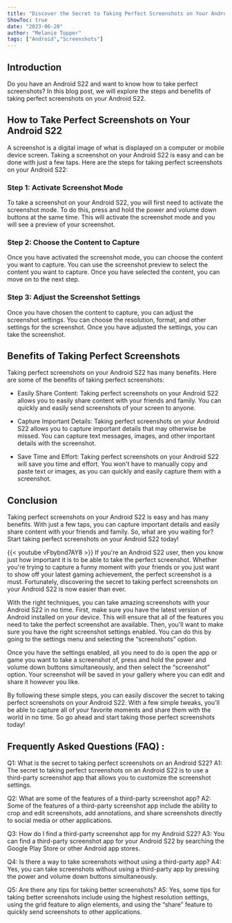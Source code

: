 ```yaml
---
title: "Discover the Secret to Taking Perfect Screenshots on Your Android S22!"
ShowToc: true 
date: "2023-06-20"
author: "Melanie Topper" 
tags: ["Android","Screenshots"]
---
```

## Introduction

Do you have an Android S22 and want to know how to take perfect screenshots? In this blog post, we will explore the steps and benefits of taking perfect screenshots on your Android S22.

## How to Take Perfect Screenshots on Your Android S22

A screenshot is a digital image of what is displayed on a computer or mobile device screen. Taking a screenshot on your Android S22 is easy and can be done with just a few taps. Here are the steps for taking perfect screenshots on your Android S22:

### Step 1: Activate Screenshot Mode

To take a screenshot on your Android S22, you will first need to activate the screenshot mode. To do this, press and hold the power and volume down buttons at the same time. This will activate the screenshot mode and you will see a preview of your screenshot.

### Step 2: Choose the Content to Capture

Once you have activated the screenshot mode, you can choose the content you want to capture. You can use the screenshot preview to select the content you want to capture. Once you have selected the content, you can move on to the next step.

### Step 3: Adjust the Screenshot Settings

Once you have chosen the content to capture, you can adjust the screenshot settings. You can choose the resolution, format, and other settings for the screenshot. Once you have adjusted the settings, you can take the screenshot.

## Benefits of Taking Perfect Screenshots

Taking perfect screenshots on your Android S22 has many benefits. Here are some of the benefits of taking perfect screenshots:

- Easily Share Content: Taking perfect screenshots on your Android S22 allows you to easily share content with your friends and family. You can quickly and easily send screenshots of your screen to anyone. 

- Capture Important Details: Taking perfect screenshots on your Android S22 allows you to capture important details that may otherwise be missed. You can capture text messages, images, and other important details with the screenshot. 

- Save Time and Effort: Taking perfect screenshots on your Android S22 will save you time and effort. You won't have to manually copy and paste text or images, as you can quickly and easily capture them with a screenshot. 

## Conclusion

Taking perfect screenshots on your Android S22 is easy and has many benefits. With just a few taps, you can capture important details and easily share content with your friends and family. So, what are you waiting for? Start taking perfect screenshots on your Android S22 today!

{{< youtube vFbybnd7AY8 >}} 
If you're an Android S22 user, then you know just how important it is to be able to take the perfect screenshot. Whether you're trying to capture a funny moment with your friends or you just want to show off your latest gaming achievement, the perfect screenshot is a must. Fortunately, discovering the secret to taking perfect screenshots on your Android S22 is now easier than ever.

With the right techniques, you can take amazing screenshots with your Android S22 in no time. First, make sure you have the latest version of Android installed on your device. This will ensure that all of the features you need to take the perfect screenshot are available. Then, you'll want to make sure you have the right screenshot settings enabled. You can do this by going to the settings menu and selecting the “screenshots” option.

Once you have the settings enabled, all you need to do is open the app or game you want to take a screenshot of, press and hold the power and volume down buttons simultaneously, and then select the “screenshot” option. Your screenshot will be saved in your gallery where you can edit and share it however you like.

By following these simple steps, you can easily discover the secret to taking perfect screenshots on your Android S22. With a few simple tweaks, you'll be able to capture all of your favorite moments and share them with the world in no time. So go ahead and start taking those perfect screenshots today!

## Frequently Asked Questions (FAQ) :
Q1: What is the secret to taking perfect screenshots on an Android S22?
A1: The secret to taking perfect screenshots on an Android S22 is to use a third-party screenshot app that allows you to customize the screenshot settings.

Q2: What are some of the features of a third-party screenshot app?
A2: Some of the features of a third-party screenshot app include the ability to crop and edit screenshots, add annotations, and share screenshots directly to social media or other applications.

Q3: How do I find a third-party screenshot app for my Android S22?
A3: You can find a third-party screenshot app for your Android S22 by searching the Google Play Store or other Android app stores.

Q4: Is there a way to take screenshots without using a third-party app?
A4: Yes, you can take screenshots without using a third-party app by pressing the power and volume down buttons simultaneously.

Q5: Are there any tips for taking better screenshots?
A5: Yes, some tips for taking better screenshots include using the highest resolution settings, using the grid feature to align elements, and using the “share” feature to quickly send screenshots to other applications.


